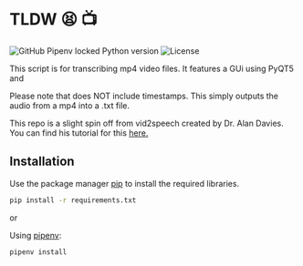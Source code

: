 # TLDW 😫 📺

![GitHub Pipenv locked Python version](https://img.shields.io/github/pipenv/locked/python-version/Durhamster/TLDW?color=blue&style=for-the-badge)
![License](https://img.shields.io/github/license/Durhamster/TLDWr?style=for-the-badge)

This script is for transcribing mp4 video files. It features a GUi using PyQT5 and

Please note that does NOT include timestamps. This simply outputs the audio from a mp4 into a .txt file.

This repo is a slight spin off from vid2speech created by Dr. Alan Davies. You can find his tutorial for this [here.](https://towardsdatascience.com/transcribing-interview-data-from-video-to-text-with-python-5cdb6689eea1)

## Installation

Use the package manager [pip](https://pip.pypa.io/en/stable/) to install the required libraries.

```bash
pip install -r requirements.txt
```

or

Using [pipenv](https://pipenv.pypa.io/en/latest/):

```bash
pipenv install
```
